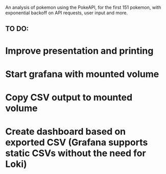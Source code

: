 An analysis of pokemon using the PokeAPI, for the first 151 pokemon, with exponential backoff on API requests, user input and more.


## TO DO:
# Improve presentation and printing 
# Start grafana with mounted volume
# Copy CSV output to mounted volume
# Create dashboard based on exported CSV (Grafana supports static CSVs without the need for Loki)
#
